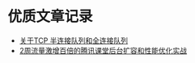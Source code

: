# 优质文章记录
- [关于TCP 半连接队列和全连接队列](http://jm.taobao.org/2017/05/25/525-1/)
- [2周流量激增百倍的腾讯课堂后台扩容和性能优化实战](https://mp.weixin.qq.com/s/PAP5NLml8-3_tKTy1UnXCA)
